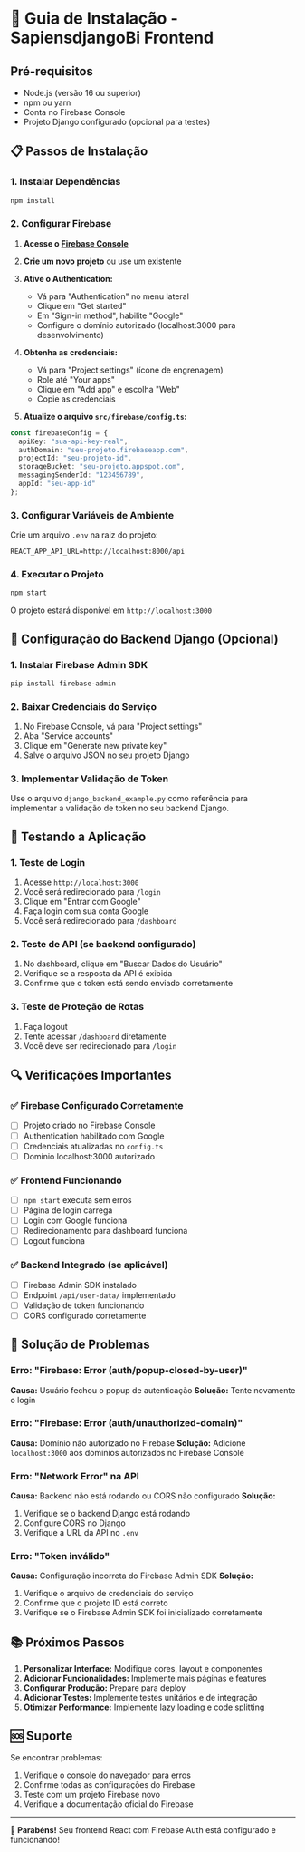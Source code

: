 # 🚀 Guia de Instalação - SapiensdjangoBi Frontend

## Pré-requisitos

- Node.js (versão 16 ou superior)
- npm ou yarn
- Conta no Firebase Console
- Projeto Django configurado (opcional para testes)

## 📋 Passos de Instalação

### 1. Instalar Dependências

```bash
npm install
```

### 2. Configurar Firebase

1. **Acesse o [Firebase Console](https://console.firebase.google.com/)**
2. **Crie um novo projeto** ou use um existente
3. **Ative o Authentication:**
   - Vá para "Authentication" no menu lateral
   - Clique em "Get started"
   - Em "Sign-in method", habilite "Google"
   - Configure o domínio autorizado (localhost:3000 para desenvolvimento)

4. **Obtenha as credenciais:**
   - Vá para "Project settings" (ícone de engrenagem)
   - Role até "Your apps"
   - Clique em "Add app" e escolha "Web"
   - Copie as credenciais

5. **Atualize o arquivo `src/firebase/config.ts`:**

```typescript
const firebaseConfig = {
  apiKey: "sua-api-key-real",
  authDomain: "seu-projeto.firebaseapp.com",
  projectId: "seu-projeto-id",
  storageBucket: "seu-projeto.appspot.com",
  messagingSenderId: "123456789",
  appId: "seu-app-id"
};
```

### 3. Configurar Variáveis de Ambiente

Crie um arquivo `.env` na raiz do projeto:

```env
REACT_APP_API_URL=http://localhost:8000/api
```

### 4. Executar o Projeto

```bash
npm start
```

O projeto estará disponível em `http://localhost:3000`

## 🔧 Configuração do Backend Django (Opcional)

### 1. Instalar Firebase Admin SDK

```bash
pip install firebase-admin
```

### 2. Baixar Credenciais do Serviço

1. No Firebase Console, vá para "Project settings"
2. Aba "Service accounts"
3. Clique em "Generate new private key"
4. Salve o arquivo JSON no seu projeto Django

### 3. Implementar Validação de Token

Use o arquivo `django_backend_example.py` como referência para implementar a validação de token no seu backend Django.

## 🧪 Testando a Aplicação

### 1. Teste de Login

1. Acesse `http://localhost:3000`
2. Você será redirecionado para `/login`
3. Clique em "Entrar com Google"
4. Faça login com sua conta Google
5. Você será redirecionado para `/dashboard`

### 2. Teste de API (se backend configurado)

1. No dashboard, clique em "Buscar Dados do Usuário"
2. Verifique se a resposta da API é exibida
3. Confirme que o token está sendo enviado corretamente

### 3. Teste de Proteção de Rotas

1. Faça logout
2. Tente acessar `/dashboard` diretamente
3. Você deve ser redirecionado para `/login`

## 🔍 Verificações Importantes

### ✅ Firebase Configurado Corretamente

- [ ] Projeto criado no Firebase Console
- [ ] Authentication habilitado com Google
- [ ] Credenciais atualizadas no `config.ts`
- [ ] Domínio localhost:3000 autorizado

### ✅ Frontend Funcionando

- [ ] `npm start` executa sem erros
- [ ] Página de login carrega
- [ ] Login com Google funciona
- [ ] Redirecionamento para dashboard funciona
- [ ] Logout funciona

### ✅ Backend Integrado (se aplicável)

- [ ] Firebase Admin SDK instalado
- [ ] Endpoint `/api/user-data/` implementado
- [ ] Validação de token funcionando
- [ ] CORS configurado corretamente

## 🚨 Solução de Problemas

### Erro: "Firebase: Error (auth/popup-closed-by-user)"

**Causa:** Usuário fechou o popup de autenticação
**Solução:** Tente novamente o login

### Erro: "Firebase: Error (auth/unauthorized-domain)"

**Causa:** Domínio não autorizado no Firebase
**Solução:** Adicione `localhost:3000` aos domínios autorizados no Firebase Console

### Erro: "Network Error" na API

**Causa:** Backend não está rodando ou CORS não configurado
**Solução:** 
1. Verifique se o backend Django está rodando
2. Configure CORS no Django
3. Verifique a URL da API no `.env`

### Erro: "Token inválido"

**Causa:** Configuração incorreta do Firebase Admin SDK
**Solução:**
1. Verifique o arquivo de credenciais do serviço
2. Confirme que o projeto ID está correto
3. Verifique se o Firebase Admin SDK foi inicializado corretamente

## 📚 Próximos Passos

1. **Personalizar Interface:** Modifique cores, layout e componentes
2. **Adicionar Funcionalidades:** Implemente mais páginas e features
3. **Configurar Produção:** Prepare para deploy
4. **Adicionar Testes:** Implemente testes unitários e de integração
5. **Otimizar Performance:** Implemente lazy loading e code splitting

## 🆘 Suporte

Se encontrar problemas:

1. Verifique o console do navegador para erros
2. Confirme todas as configurações do Firebase
3. Teste com um projeto Firebase novo
4. Verifique a documentação oficial do Firebase

---

**🎉 Parabéns!** Seu frontend React com Firebase Auth está configurado e funcionando! 
